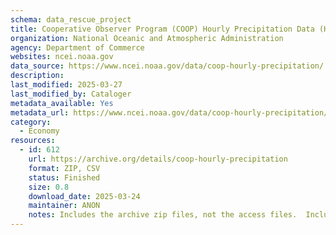 ```yaml
---
schema: data_rescue_project 
title: Cooperative Observer Program (COOP) Hourly Precipitation Data (HPD), Version 2.0
organization: National Oceanic and Atmospheric Administration
agency: Department of Commerce
websites: ncei.noaa.gov
data_source: https://www.ncei.noaa.gov/data/coop-hourly-precipitation/
description: 
last_modified: 2025-03-27
last_modified_by: Cataloger
metadata_available: Yes
metadata_url: https://www.ncei.noaa.gov/data/coop-hourly-precipitation/v2/doc/CHPD-v2-ATBD-20181023.pdf
category:
  - Economy
resources:
  - id: 612
    url: https://archive.org/details/coop-hourly-precipitation
    format: ZIP, CSV
    status: Finished
    size: 0.8
    download_date: 2025-03-24
    maintainer: ANON
    notes: Includes the archive zip files, not the access files.  Includes all available data from June 7th, 1948 to March 3rd, 2025.
---
```


